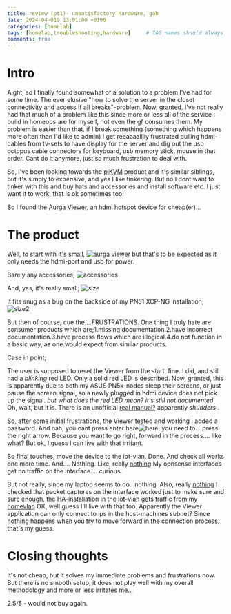 ```yaml
---
title: review (pt1)- unsatisfactory hardware, gah
date: 2024-04-019 13:01:00 +0100
categories: [homelab]
tags: [homelab,troubleshooting,hardware]     # TAG names should always be lowercase
comments: true
---
```


# Intro

Aight, so I finally found somewhat of a solution to a problem I've had for some time. The ever elusive "how to solve the server in the closet connectivity and access if all breaks"-problem. Now, granted, I've not really had that much of a problem like this since more or less all of the service i build in homeops are for myself, not even the gf consumes them. My problem is easier than that, if I break something (something which happens more often than I'd like to admin) I get reeaaaalllly frustrated pulling hdmi-cables from tv-sets to have display for the server and dig out the usb octopus cable connectors for keyboard, usb memory stick, mouse in that order. Cant do it anymore, just so much frustration to deal with. 

So, I've been looking towards the [piKVM](https://pikvm.org/buy/) product and it's similar siblings, but it's simply to expensive, and yes I like tinkering. But no I dont want to tinker with this and buy hats and accessories and install software etc. I just want it to work, that is ok sometimes too!

So I found the [Aurga Viewer](https://www.aurga.com/), an hdmi hotspot device for cheap(er)...

# The product

Well, to start with it's small, ![aurga viewer](/assets/images/2024-04-19-unsatisfactory-hardware-review-pt1/1.jpg) but that's to be expected as it only needs the hdmi-port and usb for power.

Barely any accessories, ![accessories](/assets/images/2024-04-19-unsatisfactory-hardware-review-pt1/2.jpg) 

And, yes, it's really small; ![size](/assets/images/2024-04-19-unsatisfactory-hardware-review-pt1/3.jpg)

It fits snug as a bug on the backside of my PN51 XCP-NG installation; ![size2](/assets/images/2024-04-19-unsatisfactory-hardware-review-pt1/3.jpg)

But then of course, cue the....FRUSTRATIONS. One thing I truly hate are consumer products which are;1.missing documentation.2.have incorrect documentation.3.have process flows which are illogical.4.do not function in a basic way, as one would expect from similar products.

Case in point;

The user is supposed to reset the Viewer from the start, fine. I did, and still had a *blinking* red LED. Only a solid red LED is described. Now, granted, this is apparently due to both my ASUS PN5x-nodes sleep their screens, or just pause the screen signal, so a newly plugged in hdmi device does not pick up the signal.
 *but what does the red LED mean? it's still not documented* Oh, wait, but it is. There is an unofficial [real manual?](https://cdn.shopify.com/s/files/1/0627/4659/1401/files/AurgaOperationManual.pdf?v=1678785117) apparently *shudders* .

 So, after some initial frustrations, the Viewer tested and working I added a password. And nah, you cant press enter here![here](/assets/images/2024-04-19-unsatisfactory-hardware-review-pt1/8.jpg), you need to... press the right arrow. Because you want to go right, forward in the process.... like what? But ok, I guess I can live with that irritant.

 So final touches, move the device to the iot-vlan. Done. And check all works one more time. And.... Nothing. Like, really [nothing](/assets/images/2024-04-19-unsatisfactory-hardware-review-pt1/6.jpg) My opnsense interfaces get no traffic on the interface.... curious.

 But not really, since my laptop seems to do...nothing. Also, really [nothing](/assets/images/2024-04-19-unsatisfactory-hardware-review-pt1/5.jpg) I checked that packet captures on the interface worked just to make sure and sure enough, the HA-installation in the iot-vlan gets traffic from my [homevlan](/assets/images/2024-04-19-unsatisfactory-hardware-review-pt1/7.jpg) OK, well guess I'll live with that too. Apparently the Viewer application can only connect to ips in the host-machines subnet? Since nothing happens when you try to move forward in the connection process, that's my guess.

# Closing thoughts

It's not cheap, but it solves my immediate problems and frustrations now. But there is no smooth setup, it does not play well with my overall methodology and more or less irritates me... 

2.5/5 - would not buy again.



